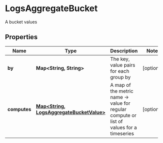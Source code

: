 

# LogsAggregateBucket

A bucket values

## Properties

Name | Type | Description | Notes
------------ | ------------- | ------------- | -------------
**by** | **Map&lt;String, String&gt;** | The key, value pairs for each group by |  [optional]
**computes** | [**Map&lt;String, LogsAggregateBucketValue&gt;**](LogsAggregateBucketValue.md) | A map of the metric name -&gt; value for regular compute or list of values for a timeseries |  [optional]



